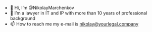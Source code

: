 - 👋 Hi, I’m @NikolayMarchenkov
- 👀 I’m a lawyer in IT and IP with more than 10 years of professional background
- 📫 How to reach me my e-mail is nikolay@yourlegal.company

<!---
NikolayMarchenkov/NikolayMarchenkov is a ✨ special ✨ repository because its `README.md` (this file) appears on your GitHub profile.
You can click the Preview link to take a look at your changes.
--->
